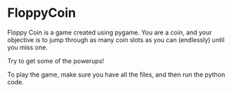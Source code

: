 # FloppyCoin

Floppy Coin is a game created using pygame. You are a coin, and your objective is to jump through as many coin slots as you can (endlessly) until you miss one.

Try to get some of the powerups!

To play the game, make sure you have all the files, and then run the python code.
